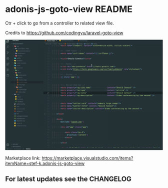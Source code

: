 # adonis-js-goto-view README

Ctr + click to go from a controller to related view file.

Credits to https://github.com/codingyu/laravel-goto-view

![adonis-js-goto-view](images/adonis-js-goto-view.gif)


Marketplace link: https://marketplace.visualstudio.com/items?itemName=stef-k.adonis-js-goto-view

## For latest updates see the CHANGELOG
